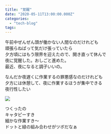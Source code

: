 ```yaml
---
title: "覚醒"
date: "2020-05-11T13:00:00.000Z"
categories: 
  - "tech-blog"
tags: 
---
```


午前中ぜんぜん頭が働かない人間なのだけれども  
頑張らねばって気だけ張っていたら  
夕方頃にはもう限界を迎えたので、開き直って休んで  
夜に覚醒した。おしごと進めた。  
最近、夜になると調子いいの。

なんだか夜遅くに作業するの罪悪感なのだけれども  
夕方には休憩して、夜に作業するほうが集中できる  
夜行性したい

![](images/58228cbcfcea4542.jpeg)

つくったの  
キャタピーすき  
細かな作業すき〜  
ドットと緑の組み合わせがツボだなぁ
